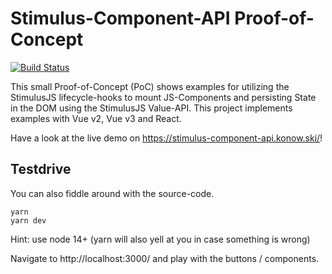 # Stimulus-Component-API Proof-of-Concept
[![Build Status](https://dev.azure.com/konowski/stimulus-component-api/_apis/build/status/Build-Pipeline?branchName=main&jobName=Build%20UMD%20and%20ES%20Module)](https://dev.azure.com/konowski/stimulus-component-api/_build/latest?definitionId=1&branchName=main)

This small Proof-of-Concept (PoC) shows examples for utilizing the StimulusJS lifecycle-hooks to mount JS-Components and persisting State in the DOM using the StimulusJS Value-API. This project implements examples with Vue v2, Vue v3 and React.

Have a look at the live demo on https://stimulus-component-api.konow.ski/!

## Testdrive
You can also fiddle around with the source-code.

```
yarn
yarn dev
```
Hint: use node 14+ (yarn will also yell at you in case something is wrong)

Navigate to http://localhost:3000/ and play with the buttons / components.